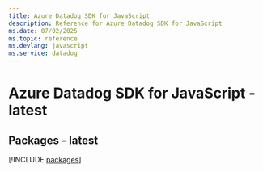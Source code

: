 ```yaml
---
title: Azure Datadog SDK for JavaScript
description: Reference for Azure Datadog SDK for JavaScript
ms.date: 07/02/2025
ms.topic: reference
ms.devlang: javascript
ms.service: datadog
---
```

# Azure Datadog SDK for JavaScript - latest
## Packages - latest
[!INCLUDE [packages](datadog-index.md)]